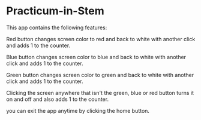 # Practicum-in-Stem

This app contains the following features:

Red button changes screen color to red and back to white with another click and adds 1 to the counter.

Blue button changes screen color to blue and back to white with another click and adds 1 to the counter.

Green button changes screen color to green and back to white with another click and adds 1 to the counter.

Clicking the screen anywhere that isn't the green, blue or red button turns it on and off and also adds 1 to the counter.

you can exit the app anytime by clicking the home button.
